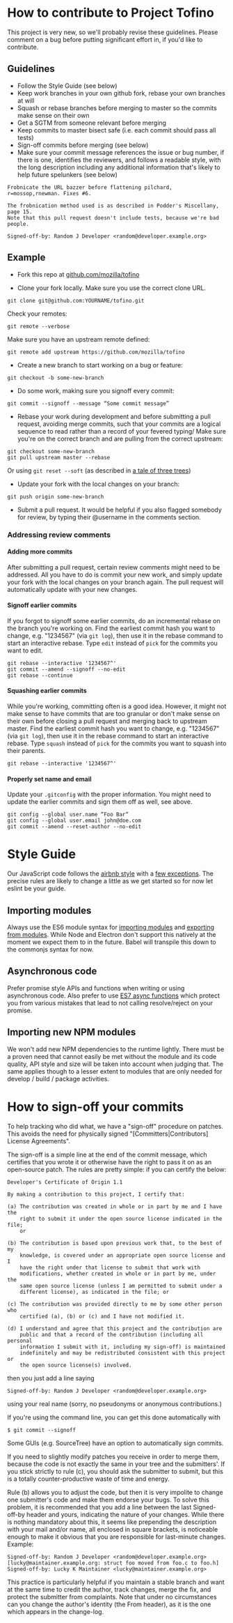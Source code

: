 
# How to contribute to Project Tofino

This project is very new, so we'll probably revise these guidelines. Please
comment on a bug before putting significant effort in, if you'd like to
contribute.

## Guidelines

* Follow the Style Guide (see below)
* Keep work branches in your own github fork, rebase your own branches at will
* Squash or rebase branches before merging to master so the commits make sense
on their own
* Get a SGTM from someone relevant before merging
* Keep commits to master bisect safe (i.e. each commit should pass all tests)
* Sign-off commits before merging (see below)
* Make sure your commit message references the issue or bug number, if there is
one, identifies the reviewers, and follows a readable style, with the long
description including any additional information that's likely to help future
spelunkers (see below)

```
Frobnicate the URL bazzer before flattening pilchard, r=mossop,rnewman. Fixes #6.

The frobnication method used is as described in Podder's Miscellany, page 15.
Note that this pull request doesn't include tests, because we're bad people.

Signed-off-by: Random J Developer <random@developer.example.org>
```

## Example

* Fork this repo at [github.com/mozilla/tofino](https://github.com/mozilla/tofino#fork-destination-box)

* Clone your fork locally. Make sure you use the correct clone URL.
```
git clone git@github.com:YOURNAME/tofino.git
```
Check your remotes:
```
git remote --verbose
```
Make sure you have an upstream remote defined:
```
git remote add upstream https://github.com/mozilla/tofino
```

* Create a new branch to start working on a bug or feature:
```
git checkout -b some-new-branch
```

* Do some work, making sure you signoff every commit:
```
git commit --signoff --message “Some commit message”
```

* Rebase your work during development and before submitting a pull request,
avoiding merge commits, such that your commits are a logical sequence to
read rather than a record of your fevered typing/ Make sure you're on the
correct branch and are pulling from the correct upstream:
```
git checkout some-new-branch
git pull upstream master --rebase
```
Or using `git reset --soft` (as described in [a tale of three trees](http://www.infoq.com/presentations/A-Tale-of-Three-Trees))

* Update your fork with the local changes on your branch:
```
git push origin some-new-branch
```

* Submit a pull request. It would be helpful if you also flagged somebody for
review, by typing their @username in the comments section.

### Addressing review comments

#### Adding more commits
After submitting a pull request, certain review comments might need to be
addressed. All you have to do is commit your new work, and simply update your
fork with the local changes on your branch again. The pull request will
automatically update with your new changes.

#### Signoff earlier commits
If you forgot to signoff some earlier commits, do an incremental rebase on the
branch you're working on. Find the earliest commit hash you want to change,
e.g. "1234567" (via `git log`), then use it in the rebase command to start an
interactive rebase. Type `edit` instead of `pick` for the commits you want to
edit.
```
git rebase --interactive '1234567^'
git commit --amend --signoff --no-edit
git rebase --continue
```

#### Squashing earlier commits
While you're working, committing often is a good idea. However, it might not
make sense to have commits that are too granular or don't make sense on their
own before closing a pull request and merging back to upstream master. Find the
earliest commit hash you want to change, e.g. "1234567" (via `git log`), then
use it in the rebase command to start an interactive rebase. Type `squash`
instead of `pick` for the commits you want to squash into their parents.
```
git rebase --interactive '1234567^'
```

#### Properly set name and email
Update your `.gitconfig` with the proper information. You might need to update
the earlier commits and sign them off as well, see above.
```
git config --global user.name “Foo Bar“
git config --global user.email john@doe.com
git commit --amend --reset-author --no-edit
```

# Style Guide

Our JavaScript code follows the [airbnb style](https://github.com/airbnb/javascript)
with a [few exceptions](../../blob/master/.eslintrc). The precise rules are
likely to change a little as we get started so for now let eslint be your
guide.

## Importing modules

Always use the ES6 module syntax for
[importing modules](https://developer.mozilla.org/en-US/docs/Web/JavaScript/Reference/Statements/import)
and
[exporting from modules](https://developer.mozilla.org/en-US/docs/Web/JavaScript/Reference/Statements/export).
While Node and Electron don't support this natively at the moment we expect
them to in the future. Babel will transpile this down to the commonjs syntax
for now.

## Asynchronous code

Prefer promise style APIs and functions when writing or using asynchronous
code. Also prefer to use [ES7 async functions](http://www.sitepoint.com/simplifying-asynchronous-coding-es7-async-functions/)
which protect you from various mistakes that lead to not calling resolve/reject
on your promise.

## Importing new NPM modules

We won't add new NPM dependencies to the runtime lightly. There must be a
proven need that cannot easily be met without the module and its code quality,
API style and size will be taken into account when judging that. The same
applies though to a lesser extent to modules that are only needed for develop /
build / package activities.

# How to sign-off your commits

To help tracking who did what, we have a "sign-off" procedure on patches. This
avoids the need for physically signed "[Committers|Contributors] License
Agreements".

The sign-off is a simple line at the end of the commit message, which certifies
that you wrote it or otherwise have the right to pass it on as an open-source
patch. The rules are pretty simple: if you can certify the below:

    Developer's Certificate of Origin 1.1

    By making a contribution to this project, I certify that:

    (a) The contribution was created in whole or in part by me and I have the
        right to submit it under the open source license indicated in the file;
        or

    (b) The contribution is based upon previous work that, to the best of my
        knowledge, is covered under an appropriate open source license and I
        have the right under that license to submit that work with
        modifications, whether created in whole or in part by me, under the
        same open source license (unless I am permitted to submit under a
        different license), as indicated in the file; or

    (c) The contribution was provided directly to me by some other person who
        certified (a), (b) or (c) and I have not modified it.

    (d) I understand and agree that this project and the contribution are
        public and that a record of the contribution (including all personal
        information I submit with it, including my sign-off) is maintained
        indefinitely and may be redistributed consistent with this project or
        the open source license(s) involved.

then you just add a line saying

    Signed-off-by: Random J Developer <random@developer.example.org>

using your real name (sorry, no pseudonyms or anonymous contributions.)

If you're using the command line, you can get this done automatically with

    $ git commit --signoff

Some GUIs (e.g. SourceTree) have an option to automatically sign commits.

If you need to slightly modify patches you receive in order to merge them,
because the code is not exactly the same in your tree and the submitters'.
If you stick strictly to rule (c), you should ask the submitter to submit, but
this is a totally counter-productive waste of time and energy.

Rule (b) allows you to adjust the code, but then it is very impolite to change
one submitter's code and make them endorse your bugs. To solve this problem, it
is recommended that you add a line between the last Signed-off-by header and
yours, indicating the nature of your changes. While there is nothing mandatory
about this, it seems like prepending the description with your mail and/or
name, all enclosed in square brackets, is noticeable enough to make it obvious
that you are responsible for last-minute changes. Example:

    Signed-off-by: Random J Developer <random@developer.example.org>
    [lucky@maintainer.example.org: struct foo moved from foo.c to foo.h]
    Signed-off-by: Lucky K Maintainer <lucky@maintainer.example.org>

This practice is particularly helpful if you maintain a stable branch and want
at the same time to credit the author, track changes, merge the fix, and
protect the submitter from complaints. Note that under no circumstances can you
change the author's identity (the From header), as it is the one which appears
in the change-log.
